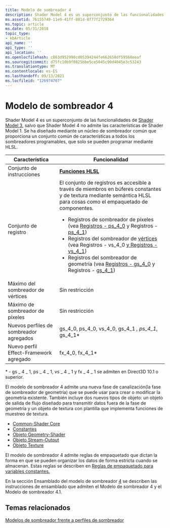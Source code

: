```yaml
---
title: Modelo de sombreador 4
description: Shader Model 4 es un superconjunto de las funcionalidades de Shader Model 3, salvo que Shader Model 4 no admite las características de Shader Model 1.
ms.assetid: 76155749-11e9-41ff-881d-8f77f2729364
ms.topic: article
ms.date: 05/31/2018
topic_type:
- kbArticle
api_name: ''
api_type: ''
api_location: ''
ms.openlocfilehash: c863d952990cd05394244fe662650df59568eeaf
ms.sourcegitcommit: d75fc10b9f0825bbe5ce5045c90d4045e3c53243
ms.translationtype: MT
ms.contentlocale: es-ES
ms.lasthandoff: 09/13/2021
ms.locfileid: "126974707"
---
```

# <a name="shader-model-4"></a>Modelo de sombreador 4

Shader Model 4 es un superconjunto de las funcionalidades de [Shader Model 3](dx-graphics-hlsl-sm3.md), salvo que Shader Model 4 no admite las características de Shader Model 1. Se ha diseñado mediante un núcleo de sombreador común que proporciona un conjunto común de características a todos los sombreadores programables, que solo se pueden programar mediante HLSL.




| Característica | Funcionalidad | 
|---------|------------|
| Conjunto de instrucciones | <a href="dx-graphics-hlsl-intrinsic-functions.md"><strong>Funciones HLSL</strong></a> | 
| Conjunto de registro | El conjunto de registros es accesible a través de miembros en búferes constantes y de textura mediante semántica HLSL para cosas como el empaquetado de componentes.<ul><li>Registros de sombreador de píxeles (vea <a href="dx-graphics-hlsl-sm4-registers-ps-4-0.md">Registros - ps_4_0</a> y Registros - <a href="dx-graphics-hlsl-sm4-registers-ps-4-1.md">ps_4_1</a>)</li><li>Registros del sombreador de <a href="dx-graphics-hlsl-sm4-registers-vs-4-0.md">vértices</a> (vea Registros - vs_4_0 <a href="dx-graphics-hlsl-sm4-registers-vs-4-1.md">y Registros - vs_4_1</a>)</li><li>Registros del sombreador de geometría (vea <a href="dx-graphics-hlsl-sm4-registers-gs-4-0.md">Registros - gs_4_0</a> y Registros - <a href="dx-graphics-hlsl-sm4-registers-gs-4-1.md">gs_4_1</a>)</li></ul> | 
| Máximo del sombreador de vértices | Sin restricción | 
| Máximo de sombreador de píxeles | Sin restricción | 
| Nuevos perfiles de sombreador agregados | gs_4_0, ps_4_0, vs_4_0, gs_4_1 *, ps_4_1*, gs_4_1* | 
| Nuevo perfil Effect-Framework agregado | fx_4_0, fx_4_1* | 




 

\* - gs \_ 4 \_ 1, ps \_ 4 \_ 1, vs \_ 4 \_ 1 y fx \_ 4 \_ 1 se admiten en Direct3D 10.1 o superior.

El modelo de sombreador 4 admite una nueva fase de canalización(la fase de sombreador de geometría) que se puede usar para crear o modificar la geometría existente. También incluye dos nuevos tipos de objeto: un objeto de salida de flujo diseñado para transmitir datos fuera de la fase de geometría y un objeto de textura con plantilla que implementa funciones de muestreo de textura.

-   [Common-Shader Core](dx-graphics-hlsl-common-core.md)
-   [Constantes](dx-graphics-hlsl-constants.md)
-   [Objeto Geometry-Shader](dx-graphics-hlsl-geometry-shader.md)
-   [Objeto Stream-Output](dx-graphics-hlsl-so-type.md)
-   [Objeto Texture](dx-graphics-hlsl-to-type.md)

El modelo de sombreador 4 admite reglas de empaquetado que dictan la forma en que se pueden organizar los datos de forma estricta cuando se almacenan. Estas reglas se describen en [Reglas de empaquetado para variables constantes.](dx-graphics-hlsl-packing-rules.md)

En la sección Ensamblado del modelo de sombreador [4](dx-graphics-hlsl-sm4-asm.md) se describen las instrucciones de ensamblado que admiten el Modelo de sombreador 4 y el Modelo de sombreador 4.1.

## <a name="related-topics"></a>Temas relacionados

<dl> <dt>

[Modelos de sombreador frente a perfiles de sombreador](dx-graphics-hlsl-models.md)
</dt> </dl>

 

 




